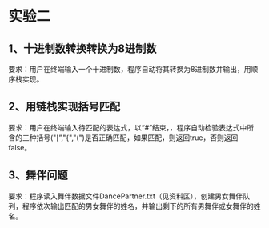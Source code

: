 # 实验二

## 1、十进制数转换转换为8进制数

要求：用户在终端输入一个十进制数，程序自动将其转换为8进制数并输出，用顺序栈实现。

## 2、用链栈实现括号匹配

要求：用户在终端输入待匹配的表达式，以“#”结束，，程序自动检验表达式中所含的三种括号("[”,"{","(")是否正确匹配，如果匹配，则返回true，否则返回false。

## 3、舞伴问题

要求：程序读入舞伴数据文件DancePartner.txt（见资料区），创建男女舞伴队列，程序依次输出匹配的男女舞伴的姓名，并输出剩下的所有男舞伴或女舞伴的姓名。